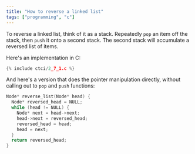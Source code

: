 ```yaml
---
title: "How to reverse a linked list"
tags: ["programming", "c"]
---
```


To reverse a linked list,
think of it as a stack.
Repeatedly `pop` an item off the stack,
then `push` it onto a second stack.
The second stack will accumulate a reversed list of items.

Here's an implementation in C:

```c
{% include ctci/2_7_1.c %}
```

And here's a version that does the pointer manipulation directly,
without calling out to `pop` and `push` functions:

```c
Node* reverse_list(Node* head) {
  Node* reversed_head = NULL;
  while (head != NULL) {
    Node* next = head->next;
    head->next = reversed_head;
    reversed_head = head;
    head = next;
  }
  return reversed_head;
}
```